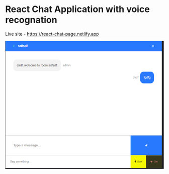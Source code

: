 # React Chat Application with voice recognation 

Live site - <https://react-chat-page.netlify.app>

![React Chat Application](./client/image/Capture.PNG)
